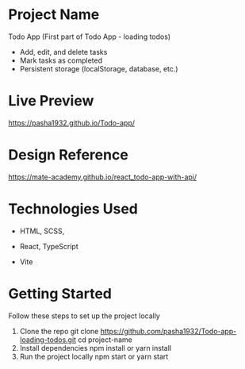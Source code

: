 # Project Name
Todo App (First part of Todo App - loading todos)
- Add, edit, and delete tasks
- Mark tasks as completed
- Persistent storage (localStorage, database, etc.)

# Live Preview
https://pasha1932.github.io/Todo-app/

# Design Reference
https://mate-academy.github.io/react_todo-app-with-api/

# Technologies Used

- HTML, SCSS,

- React, TypeScript

- Vite

# Getting Started
Follow these steps to set up the project locally

1. Clone the repo
git clone https://github.com/pasha1932/Todo-app-loading-todos.git
cd project-name
2. Install dependencies
npm install
or
yarn install
3. Run the project locally
npm start
or
yarn start

